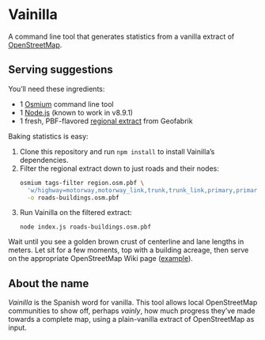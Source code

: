 # Vainilla

A command line tool that generates statistics from a vanilla extract of [OpenStreetMap](https://www.openstreetmap.org/).

## Serving suggestions

You’ll need these ingredients:

* 1 [Osmium](http://osmcode.org/osmium-tool/) command line tool
* 1 [Node.js](https://nodejs.org/) (known to work in v8.9.1)
* 1 fresh, PBF-flavored [regional extract](http://download.geofabrik.de/) from Geofabrik

Baking statistics is easy:

1. Clone this repository and run `npm install` to install Vainilla’s dependencies.
1. Filter the regional extract down to just roads and their nodes:
   ```bash
   osmium tags-filter region.osm.pbf \
     'w/highway=motorway,motorway_link,trunk,trunk_link,primary,primary_link,secondary,secondary_link,tertiary,tertiary_link,unclassified,residential,living_street,service,bus_guideway,escape,raceway,road wr/building!=no' \
	 -o roads-buildings.osm.pbf
   ```
1. Run Vainilla on the filtered extract:
   ```
   node index.js roads-buildings.osm.pbf
   ```

Wait until you see a golden brown crust of centerline and lane lengths in meters. Let sit for a few moments, top with a building acreage, then serve on the appropriate OpenStreetMap Wiki page ([example](https://wiki.openstreetmap.org/wiki/Ohio/Statistics)).

## About the name

_Vainilla_ is the Spanish word for vanilla. This tool allows local OpenStreetMap communities to show off, perhaps _vainly_, how much progress they’ve made towards a complete map, using a plain-vanilla extract of OpenStreetMap as input.
